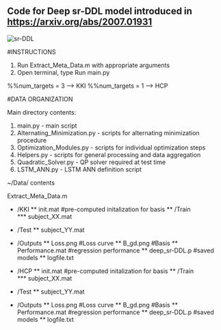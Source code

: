 ## Code for Deep sr-DDL model introduced in https://arxiv.org/abs/2007.01931
![sr-DDL](https://drive.google.com/file/d/1g2Jd-VW-8n_qbyX5ldu-w5Q8W8FKh_Ac/view?usp=sharing)

#INSTRUCTIONS

1. Run Extract_Meta_Data.m with appropriate arguments
2. Open terminal, type Run main.py

%%num_targets = 3 --> KKI
%%num_targets = 1 --> HCP

#DATA ORGANIZATION

Main directory contents:
 1. main.py - main script
 2. Alternating_Minimization.py - scripts for alternating minimization procedure
 3. Optimization_Modules.py - scripts for individual optimization steps 
 4. Helpers.py - scripts for general processing and data aggregation
 5. Quadratic_Solver.py - QP solver required at test time
 6. LSTM_ANN.py - LSTM ANN definition script

~/Data/ contents
  
Extract_Meta_Data.m 

 * /KKI
 **     init.mat #pre-computed initalization for basis
 **   /Train  
 ***     subject_XX.mat
 *   /Test
 **    subject_YY.mat
 *   /Outputs
 **     Loss.png #Loss curve
 **     B_gd.png #Basis
 **     Performance.mat #regression performance
 **     deep_sr-DDL.p #saved models
 **     logfile.txt
 
 * /HCP
 ** init.mat #pre-computed initalization for basis
 **   /Train  
 ***     subject_XX.mat
 *   /Test
 **     subject_YY.mat
 *   /Outputs
 **     Loss.png #Loss curve
 **     B_gd.png #Basis
 **     Performance.mat #regression performance
 **     deep_sr-DDL.p #saved models
 **     logfile.txt

   
